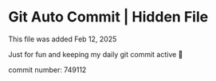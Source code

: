 # Git Auto Commit | Hidden File

This file was added Feb 12, 2025

Just for fun and keeping my daily git commit active 🤪

commit number: 749112
